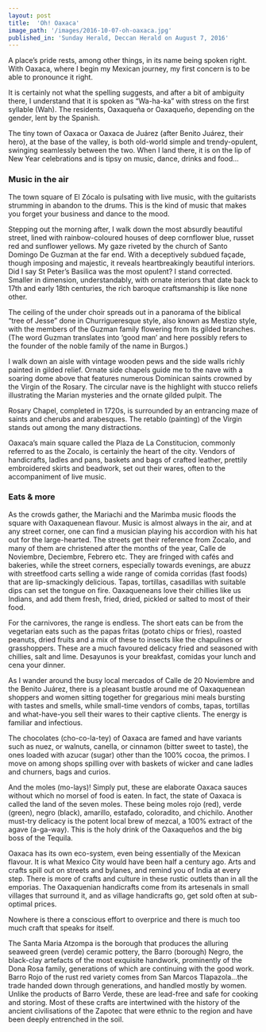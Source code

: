 ```yaml
---
layout: post
title:  'Oh! Oaxaca'
image_path: '/images/2016-10-07-oh-oaxaca.jpg'
published_in: 'Sunday Herald, Deccan Herald on August 7, 2016'
---
```


A place’s pride rests, among other things, in its name being spoken right. With Oaxaca, where I begin my Mexican journey, my first concern is to be able to pronounce it right.
<!--more-->

It is certainly not what the spelling suggests, and after a bit of ambiguity there, I understand that it is spoken as “Wa-ha-ka” with stress on the first syllable (Wah). The residents, Oaxaqueña or Oaxaqueño, depending on the gender, lent by the Spanish.

The tiny town of Oaxaca or Oaxaca de Juárez (after Benito Juárez, their hero), at the base of the valley, is both old-world simple and trendy-opulent, swinging seamlessly between the two. When I land there, it is on the lip of New Year celebrations and is tipsy on music, dance, drinks and food...

### Music in the air

The town square of El Zócalo is pulsating with live music, with the guitarists strumming in abandon to the drums. This is the kind of music that makes you forget your business and dance to the mood.

Stepping out the morning after, I walk down the most absurdly beautiful street, lined with rainbow-coloured houses of deep cornflower blue, russet red and sunflower yellows. My gaze riveted by the church of Santo Domingo De Guzman at the far end. With a deceptively subdued façade, though imposing and majestic, it reveals heartbreakingly beautiful interiors. Did I say St Peter’s Basilica was the most opulent? I stand corrected. Smaller in dimension, understandably, with ornate interiors that date back to 17th and early 18th centuries, the rich baroque craftsmanship is like none other.

The ceiling of the under choir spreads out in a panorama of the biblical “tree of Jesse” done in Churrigueresque style, also known as Mestizo style, with the members of the Guzman family flowering from its gilded branches. (The word Guzman translates into ‘good man’ and here possibly refers to the founder of the noble family of the name in Burgos.)

I walk down an aisle with vintage wooden pews and the side walls richly painted in gilded relief. Ornate side chapels guide me to the nave with a soaring dome above that features numerous Dominican saints crowned by the Virgin of the Rosary. The circular nave is the highlight with stucco reliefs illustrating the Marian mysteries and the ornate gilded pulpit. The

Rosary Chapel, completed in 1720s, is surrounded by an entrancing maze of
saints and cherubs and arabesques. The retablo (painting) of the Virgin stands out among the many distractions.

Oaxaca’s main square called the Plaza de La Constitucion, commonly referred to as the Zocalo, is certainly the heart of the city. Vendors of handicrafts, ladles and pans, baskets and bags of crafted leather, prettily embroidered skirts and beadwork, set out their wares, often to the accompaniment of live music.

### Eats & more

As the crowds gather, the Mariachi and the Marimba music floods the square with Oaxaquenean flavour. Music is almost always in the air, and at any street corner, one can find a musician playing his accordion with his hat out for the large-hearted. The streets get their reference from Zocalo, and many of them are christened after the months of the year, Calle de Noviembre, Deciembre, Febrero etc. They are fringed with cafés and bakeries, while the street corners, especially towards evenings, are abuzz with streetfood carts selling a wide range of comida corridas (fast foods) that are lip-smackingly delicious. Tapas, tortillas, casadillas with suitable dips can set the tongue on fire. Oaxaqueneans love their chillies like us Indians, and add them fresh, fried, dried, pickled or salted to most of their food.

For the carnivores, the range is endless. The short eats can be from the vegetarian eats such as the papas fritas (potato chips or fries), roasted peanuts, dried fruits and a mix of these to insects like the chapulines or grasshoppers. These are a much favoured delicacy fried and seasoned with chillies, salt and lime. Desayunos is your breakfast, comidas your lunch and cena your dinner.

As I wander around the busy local mercados of Calle de 20 Noviembre and the Benito Juárez, there is a pleasant bustle around me of Oaxaquenean shoppers and women sitting together for gregarious mini meals bursting with tastes and smells, while small-time vendors of combs, tapas, tortillas and what-have-you sell their wares to their captive clients. The energy is familiar and infectious.

The chocolates (cho-co-la-tey) of Oaxaca are famed and have variants such as nuez, or walnuts, canella, or cinnamon (bitter sweet to taste), the ones loaded with azucar (sugar) other than the 100% cocoa, the primos. I move on among shops spilling over with baskets of wicker and cane ladles and churners, bags and curios.

And the moles (mo-lays)! Simply put, these are elaborate Oaxaca sauces without which no morsel of food is eaten. In fact, the state of Oaxaca is called the land of the seven moles. These being moles rojo (red), verde (green), negro (black), amarillo, estafado, coloradito, and chichilo. Another must-try delicacy is the potent local brew of mezcal, a 100% extract of the agave (a-ga-way). This is the holy drink of the Oaxaqueños and the big boss of the Tequila.

Oaxaca has its own eco-system, even being essentially of the Mexican flavour. It is what Mexico City would have been half a century ago. Arts and crafts spill out on streets and bylanes, and remind you of India at every step. There is more of crafts and culture in these rustic outlets than in all the emporias. The Oaxaquenian handicrafts come from its artesenals in small villages that surround it, and as village handicrafts go, get sold often at sub-optimal prices.

Nowhere is there a conscious effort to overprice and there is much too much craft that speaks for itself.

The Santa Maria Atzompa is the borough that produces the alluring seaweed green (verde) ceramic pottery, the Barro (borough) Negro, the black-clay artefacts of the most exquisite handwork, prominently of the Dona Rosa family, generations of which are continuing with the good work. Barro Rojo of the rust red variety comes from San Marcos Tlapazola...the trade handed down through generations, and handled mostly by women. Unlike the products of Barro Verde, these are lead-free and safe for cooking and storing.
Most of these crafts are intertwined with the history of the ancient civilisations of the Zapotec that were ethnic to the region and have been deeply entrenched in the soil.
